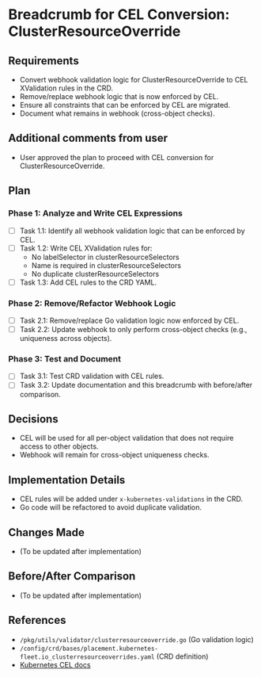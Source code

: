 # Breadcrumb for CEL Conversion: ClusterResourceOverride

## Requirements
- Convert webhook validation logic for ClusterResourceOverride to CEL XValidation rules in the CRD.
- Remove/replace webhook logic that is now enforced by CEL.
- Ensure all constraints that can be enforced by CEL are migrated.
- Document what remains in webhook (cross-object checks).

## Additional comments from user
- User approved the plan to proceed with CEL conversion for ClusterResourceOverride.

## Plan
### Phase 1: Analyze and Write CEL Expressions
- [ ] Task 1.1: Identify all webhook validation logic that can be enforced by CEL.
- [ ] Task 1.2: Write CEL XValidation rules for:
  - No labelSelector in clusterResourceSelectors
  - Name is required in clusterResourceSelectors
  - No duplicate clusterResourceSelectors
- [ ] Task 1.3: Add CEL rules to the CRD YAML.

### Phase 2: Remove/Refactor Webhook Logic
- [ ] Task 2.1: Remove/replace Go validation logic now enforced by CEL.
- [ ] Task 2.2: Update webhook to only perform cross-object checks (e.g., uniqueness across objects).

### Phase 3: Test and Document
- [ ] Task 3.1: Test CRD validation with CEL rules.
- [ ] Task 3.2: Update documentation and this breadcrumb with before/after comparison.

## Decisions
- CEL will be used for all per-object validation that does not require access to other objects.
- Webhook will remain for cross-object uniqueness checks.

## Implementation Details
- CEL rules will be added under `x-kubernetes-validations` in the CRD.
- Go code will be refactored to avoid duplicate validation.

## Changes Made
- (To be updated after implementation)

## Before/After Comparison
- (To be updated after implementation)

## References
- `/pkg/utils/validator/clusterresourceoverride.go` (Go validation logic)
- `/config/crd/bases/placement.kubernetes-fleet.io_clusterresourceoverrides.yaml` (CRD definition)
- [Kubernetes CEL docs](https://kubernetes.io/docs/reference/using-api/cel/)
